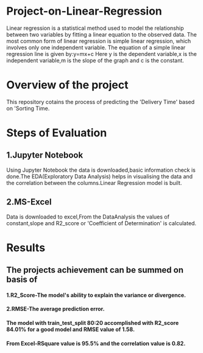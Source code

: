 # Project-on-Linear-Regression
Linear regression is a statistical method used to model the relationship between two variables by fitting a linear equation to the observed data.
The most common form of linear regression is simple linear regression, which involves only one independent variable. The equation of a simple linear regression line is given by:y=mx+c
Here y is the dependent variable,x is the independent variable,m is the slope of the graph and c is the constant.
# Overview of the project
This repository cotains the process of predicting the 'Delivery Time' based on 'Sorting Time.
# Steps of Evaluation
## 1.Jupyter Notebook
Using Jupyter Notebook the data is downloaded,basic information check is done.The EDA(Exploratory Data Analysis) helps in visualising the data and the correlation between the columns.Linear Regression model is built.
## 2.MS-Excel
Data is downloaded to excel,From the DataAnalysis the values of constant,slope and R2_score or 'Coefficient of Determination' is calculated.
# Results
## The projects achievement can be summed on basis of
#### 1.R2_Score-The model's ability to explain the variance or divergence.
#### 2.RMSE-The average prediction error.
#### The model with train_test_split 80:20 accomplished with R2_score 84.01% for a good model and RMSE value of 1.58.
#### From Excel-RSquare value is 95.5% and the correlation value is 0.82. 


